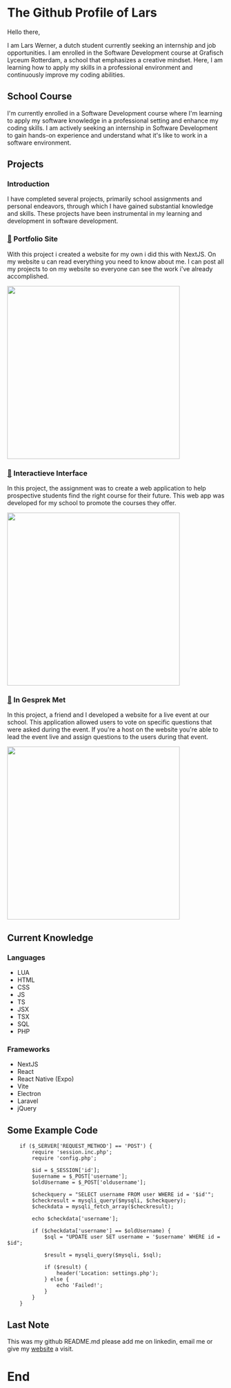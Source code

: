 # The Github Profile of Lars

Hello there,

I am Lars Werner, a dutch student currently seeking an internship and job opportunities. I am enrolled in the Software Development course at Grafisch Lyceum Rotterdam, a school that emphasizes a creative mindset. Here, I am learning how to apply my skills in a professional environment and continuously improve my coding abilities.

## School Course

I'm currently enrolled in a Software Development course where I'm learning to apply my software knowledge in a professional setting and enhance my coding skills. I am actively seeking an internship in Software Development to gain hands-on experience and understand what it's like to work in a software environment.

## Projects

### Introduction

I have completed several projects, primarily school assignments and personal endeavors, through which I have gained substantial knowledge and skills. These projects have been instrumental in my learning and development in software development.

### [📎](https://larswerner.nl) Portfolio Site

With this project i created a website for my own i did this with NextJS. On my website u can read everything you need to know about me. I can post all my projects to on my website so everyone can see the work i've already accomplished.

<img src='https://cdn.discordapp.com/attachments/829974251225743400/1253710350625275945/image.png?ex=6676d840&is=667586c0&hm=565e476b8fe765e1688e5f56840ca92e274f67d747dbecac89a54533bba29aed&' height='400'/>


### [📎](https://lfa-interactieveinterface.vercel.app/) Interactieve Interface

In this project, the assignment was to create a web application to help prospective students find the right course for their future. This web app was developed for my school to promote the courses they offer.

<img src="https://cdn.discordapp.com/attachments/829974251225743400/1253704430449070232/image.png?ex=6676d2bc&is=6675813c&hm=6086be0d3cc6966781cda2882bfba75feddc85aba73aa29c4500ed6f95aac9b0&" height='400' />

### [📎](https://ingesprekmet24.nl) In Gesprek Met

In this project, a friend and I developed a website for a live event at our school. This application allowed users to vote on specific questions that were asked during the event. If you're a host on the website you're able to lead the event live and assign questions to the users during that event.

<img src='https://cdn.discordapp.com/attachments/829974251225743400/1253706740172718100/image.png?ex=6676d4e3&is=66758363&hm=a73dae4545316ff9070caf2701a745757615d615b721d9c641615bbed503f4ed&' height='400'/>

## Current Knowledge

### Languages

- LUA
- HTML
- CSS
- JS
- TS
- JSX
- TSX
- SQL
- PHP

### Frameworks

- NextJS
- React
- React Native (Expo)
- Vite
- Electron
- Laravel
- jQuery

## Some Example Code

```
    if ($_SERVER['REQUEST_METHOD'] == 'POST') {
        require 'session.inc.php';
        require 'config.php';

        $id = $_SESSION['id'];
        $username = $_POST['username'];
        $oldUsername = $_POST['oldusername'];

        $checkquery = "SELECT username FROM user WHERE id = '$id'";
        $checkresult = mysqli_query($mysqli, $checkquery);
        $checkdata = mysqli_fetch_array($checkresult);

        echo $checkdata['username'];

        if ($checkdata['username'] == $oldUsername) {
            $sql = "UPDATE user SET username = '$username' WHERE id = $id";

            $result = mysqli_query($mysqli, $sql);
        
            if ($result) {
                header('Location: settings.php');
            } else {
                echo 'Failed!';
            }
        }
    }
```

## Last Note

This was my github README.md please add me on linkedin, email me or give my [website](https://larswerner.nl) a visit.

# End
